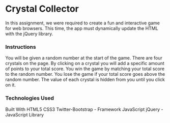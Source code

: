 
# Crystal Collector
In this assignment, we were required to create a fun and interactive game for web browsers. This time, the app must dynamically update the HTML with the jQuery library.

### Instructions
You will be given a random number at the start of the game. There are four crystals on the page. By clicking on a crystal you will add a specific amount of points to your total score. You win the game by matching your total score to the random number. You lose the game if your total score goes above the random number. The value of each crystal is hidden from you until you click on it.


### Technologies Used
Built With HTML5 CSS3 Twitter-Bootstrap - Framework JavaScript jQuery - JavaScript Library

